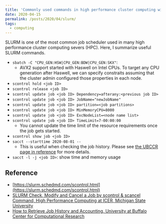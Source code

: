 ```yaml
---
title: 'Commonly used commands in high performance cluster computing with Slurm workload manager'
date: 2020-04-15
permalink: /posts/2020/04/slurm/
tags:
  - computing
---
```


SLURM is one of the most common job scheduler used in many high performance cluster computing severs (HPC). Here, I summarize useful SLURM commands.

- `sbatch -C "CPU_GEN:HSW|CPU_GEN:BDW|CPU_GEN:SKX"`:
  - AVX2 support started with Haswell on Intel CPUs. To target any CPU generation after Haswell, we can specify constraits assuming that the cluster admin configured those properties in each node.
- `scontrol hold <job ID>`
- `scontrol release <job ID>`
- `scontrol update job <job ID> Dependency=afterany:<previous job ID>`
- `scontrol update job <job ID> JobName="newJobName"`
- `scontrol update job <job ID> partition=<job partitions>`
- `scontrol update job <job ID> MinMemoryCPU=8000`
- `scontrol update job <job ID> ExcNodeList=<node name list>`
- `scontrol update job <job ID> TimeLimit=7-00:00:00`
  - You cannot update the time limit of the resource requirements once the job gets started.
- `scontrol show job <job ID>`
- `sacct --starttime 2020-08-01 --`
  - This is useful when checking the job history. Please see [the UBCCR page in reference](https://ubccr.freshdesk.com/support/solutions/articles/5000686909-how-to-retrieve-job-history-and-accounting) for more details.
- `sacct -l -j <job ID>`: show time and memory usage

## Reference

- [https://slurm.schedmd.com/scontrol.html](https://slurm.schedmd.com/scontrol.html)
- [SLURM Check, Modify and Cancel a Job by scontrol & scancel Command, High Performance Computing at ICER, Michigan State University](https://wiki.hpcc.msu.edu/pages/viewpage.action?pageId=20119995)
- [How to Retrieve Job History and Accounting, University at Buffalo Center for Computational Research](https://ubccr.freshdesk.com/support/solutions/articles/5000686909-how-to-retrieve-job-history-and-accounting)
